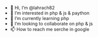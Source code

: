 - 👋 Hi, I’m @lahrach82
- 👀 I’m interested in php & js & paython
- 🌱 I’m currently learning php
- 💞️ I’m looking to collaborate on php & js
- 📫 How to reach me serche in google

<!---
lahrach82/lahrach82 is a ✨ special ✨ repository because its `README.md` (this file) appears on your GitHub profile.
You can click the Preview link to take a look at your changes.
--->
